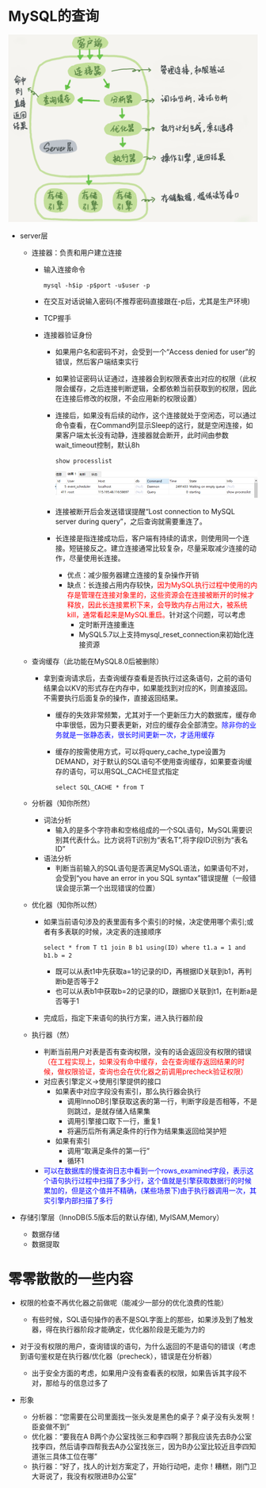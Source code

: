 # MySQL的查询

![0d2070e8f84c4801adbfa03bda1f98d9](MySQL的查询.assets/0d2070e8f84c4801adbfa03bda1f98d9.png)

- server层

  - 连接器：负责和用户建立连接

    - 输入连接命令

      ```shell
      mysql -h$ip -p$port -u$user -p
      ```

    - 在交互对话说输入密码(不推荐密码直接跟在-p后，尤其是生产环境)

    - TCP握手

    - 连接器验证身份

      - 如果用户名和密码不对，会受到一个“Access denied for user”的错误，然后客户端结束实行

      - 如果验证密码认证通过，连接器会到权限表查出对应的权限（此权限会缓存，之后连接判断逻辑，全都依赖当前获取到的权限，因此在连接后修改的权限，不会应用新的权限设置）

      - 连接后，如果没有后续的动作，这个连接就处于空闲态，可以通过命令查看，在Command列显示Sleep的这行，就是空闲连接，如果客户端太长没有动静，连接器就会断开，此时间由参数wait_timeout控制，默认8h

        ```mysql
        show processlist
        ```

        ![image-20200711103332113](MySQL的查询.assets/image-20200711103332113.png)

      - 连接被断开后会发送错误提醒“Lost connection to MySQL server during query”，之后查询就需要重连了。

      - 长连接是指连接成功后，客户端有持续的请求，则使用同一个连接。短链接反之。建立连接通常比较复杂，尽量采取减少连接的动作，尽量使用长连接。

        - 优点：减少服务器建立连接的复杂操作开销
        - 缺点：长连接占用内存较快，<font color="red">因为MySQL执行过程中使用的内存是管理在连接对象里的，这些资源会在连接被断开的时候才释放，因此长连接累积下来，会导致内存占用过大，被系统kill，通常看起来是MySQL重启。</font>针对这个问题，可以考虑
          - 定时断开连接重连
          - MySQL5.7以上支持mysql_reset_connection来初始化连接资源

  - 查询缓存（此功能在MySQL8.0后被删除）

    - 拿到查询请求后，去查询缓存查看是否执行过这条语句，之前的语句结果会以KV的形式存在内存中，如果能找到对应的K，则直接返回。不需要执行后面复杂的操作，直接返回结果。

      - 缓存的失效非常频繁，尤其对于一个更新压力大的数据库，缓存命中率很低，因为只要表更新，对应的缓存会全部清空。<font color="blue">除非你的业务就是一张静态表，很长时间更新一次，才适用缓存</font>

      - 缓存的按需使用方式，可以将query_cache_type设置为DEMAND，对于默认的SQL语句不使用查询缓存，如果要查询缓存的语句，可以用SQL_CACHE显式指定

        ```mysql
        select SQL_CACHE * from T
        ```

  - 分析器（知你所然）

    - 词法分析
      - 输入的是多个字符串和空格组成的一个SQL语句，MySQL需要识别其代表什么。比方说将T识别为“表名T”,将字段ID识别为“表名ID”
    - 语法分析
      - 判断当前输入的SQL语句是否满足MySQL语法，如果语句不对，会受到“you have an error in you SQL syntax”错误提醒（一般错误会提示第一个出现错误的位置）

  - 优化器（知你所以然）

    - 如果当前语句涉及的表里面有多个索引的时候，决定使用哪个索引;或者有多表联的时候，决定表的连接顺序

      ```mysql
      select * from T t1 join B b1 using(ID) where t1.a = 1 and b1.b = 2
      ```

      - 既可以从表t1中先获取a=1的记录的ID，再根据ID关联到b1，再判断b是否等于2
      - 也可以从表b1中获取b=2的记录的ID，跟据ID关联到t1，在判断a是否等于1

    - 完成后，指定下来语句的执行方案，进入执行器阶段

  - 执行器（然）

    - 判断当前用户对表是否有查询权限，没有的话会返回没有权限的错误<font color="red">（在工程实现上，如果没有命中缓存，会在查询缓存返回结果的时候，做权限验证，查询也会在优化器之前调用precheck验证权限）</font>
    - 对应表引擎定义->使用引擎提供的接口
      - 如果表中对应字段没有索引，那么执行器会执行
        - 调用InnoDB引擎获取这表的第一行，判断字段是否相等，不是则跳过，是就存储入结果集
        - 调用引擎接口取下一行，重复1
        - 将遍历后所有满足条件的行作为结果集返回给哭护短
      - 如果有索引
        - 调用“取满足条件的第一行”
        - 循环1
    - <font color="blue">可以在数据库的慢查询日志中看到一个rows_examined字段，表示这个语句执行过程中扫描了多少行，这个值就是引擎获取数据行的时候累加的，但是这个值并不精确，(某些场景下)由于执行器调用一次，其实引擎内部扫描了多行</font>

- 存储引擎层（InnoDB(5.5版本后的默认存储), MyISAM,Memory）

  - 数据存储
  - 数据提取

# 零零散散的一些内容

- 权限的检查不再优化器之前做呢（能减少一部分的优化浪费的性能）
  - 有些时候，SQL语句操作的表不是SQL字面上的那些，如果涉及到了触发器，得在执行器阶段才能确定，优化器阶段是无能为力的
- 对于没有权限的用户，查询错误的语句，为什么返回的不是语句的错误（考虑到语句鉴权是在执行器/优化器（precheck），错误是在分析器）
  - 出于安全方面的考虑，如果用户没有查看表的权限，如果告诉其字段不对，那给与的信息过多了

- 形象
  - 分析器：“您需要在公司里面找一张头发是黑色的桌子？桌子没有头发啊！臣妾做不到”
  - 优化器：“要我在A B两个办公室找张三和李四啊？那我应该先去B办公室找李四，然后请李四帮我去A办公室找张三，因为B办公室比较近且李四知道张三具体工位在哪”
  - 执行器：“好了，找人的计划方案定了，开始行动吧，走你！糟糕，刚门卫大哥说了，我没有权限进B办公室”

